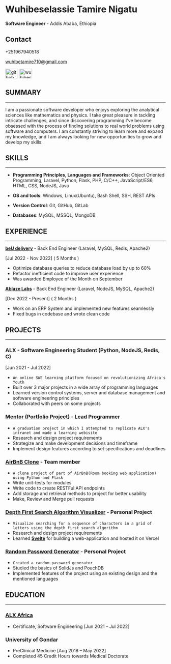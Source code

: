# Wuhibeselassie Tamire Nigatu

**Software Engineer** -
Addis Ababa, Ethiopia

## Contact

+251967940518

wuhibetamire710@gmail.com

<a href="https://github.com/wuhibe" target="blank"><img src="https://raw.githubusercontent.com/rahuldkjain/github-profile-readme-generator/master/src/images/icons/Social/github.svg" alt="github" height="30" width="40" /></a>
<a href="https://linkedin.com/in/wuhibeselassie-nigatu" target="blank"><img src="https://raw.githubusercontent.com/rahuldkjain/github-profile-readme-generator/master/src/images/icons/Social/linked-in-alt.svg" alt="wuhibeselassie-nigatu" height="30" width="40" /></a>

## SUMMARY

---

I am a passionate software developer who enjoys exploring the analytical sciences like mathematics and physics. I take great pleasure in tackling intricate challenges, and since discovering programming I've become obsessed with the process of finding solutions to real world problems using software and computers. I am constantly striving to learn more and expand my knowledge, and I am always looking for new opportunities to grow and develop my skills.

## SKILLS

---

- **Programming Principles, Languages and Frameworks**:
  Object Oriented Programming, Laravel, Python, Flask, PHP, C/C++, JavaScript/ES6, HTML, CSS, NodeJS, Java

- **OS and tools**: Windows, Linux(Ubuntu), Bash Shell, SSH, REST APIs
- **Version Control**: Git, GitHub, GitLab
- **Databases**: MySQL, MSSQL, MongoDB

## EXPERIENCE

---

[**beU delivery**](https://beudelivery.com/) - Back End Engineer (Laravel, MySQL, Redis, Apache2)

[Jul 2022 - Nov 2022] ( 5 Months )

- Optimize database queries to reduce database load by up to 60%
- Refactor inefficient code to improve user experience
- Was awarded Employee of the Month on September

[**Ablaze Labs**](https://ablazelabs.com/) - Back End Engineer (Laravel, NodeJS, MySQL, Apache2)

[Dec 2022 - Present] ( 2 Months )

- Work on an ERP System and implemented new features seamlessly
- Fixed bugs in codebase and wrote clean code

## PROJECTS

---

### **ALX** - Software Engineering Student (Python, NodeJS, Redis, C)

[Jun 2021 - Jul 2022]

- `An online SWE learning platform focused on revolutionizing Africa's Youth`
- Built over 3 major projects in a wide array of programming languages
- Learned version control systems, server and database management and software engineering principles
- Collaborated with peers on some projects

### [**Mentor (Portfolio Project)**](https://github.com/wuhibe/mentor) - Lead Programmer

- `A graduation project in which I attempted to replicate ALX's intranet and made a learning webisite`
- Research and design project requirements
- Strategize and make development decisions and timeframe
- Implement design features according to set specifications and deadlines

### [**AirBnB Clone**](https://github.com/wuhibe/AirBnB_clone_v3) - Team member

- `A clone project of part of AirBnB(Room booking web application) using Python and Flask`
- Write unit-tests for modules
- Write code to create RESTFul API endpoints
- Add storage and retrieval methods to project for better usability
- Make, Review and Merge pull requests

### [**Depth First Search Algorithm Visualizer**](https://dfs-word-grid.vercel.app) - Personal Project

- `Visualize searching for a sequence of characters in a grid of letters using the depth first search algorithm`
- Research and design project requirements
- Learned [**Svelte**](https://svelte.dev) for building a web-application and hosted it on Vercel

### [**Random Password Generator**](https://wpassword.vercel.app) - Personal Project

- `Created a random password generator`
- Studied the basics of SolidJs and PouchDB
- Implemented features of the project using an existing design and the mentioned languages

## EDUCATION

---

### [**ALX Africa**](https://www.alxafrica.com)

- Certificate, Software Engineering [Jun 2021 – Jul 2022]

### **University of Gondar**

- PreClinical Medicine [Aug 2018 – May 2022]
- Completed 45 Credit Hours towards Medical Doctorate

